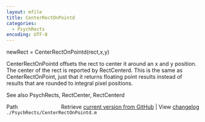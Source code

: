 ```yaml
---
layout: mfile
title: CenterRectOnPointd
categories:
  - PsychRects
encoding: UTF-8
---
```


newRect = CenterRectOnPointd(rect,x,y)  

CenterRectOnPointd offsets the rect to center it around an x and y position.  
The center of the rect is reported by RectCenterd. This is the same as  
CenterRectOnPoint, just that it returns floating point results instead of  
results that are rounded to integral pixel positions.  

See also PsychRects, RectCenter, RectCenterd  


<div class="code_header" style="text-align:right;">
  <span style="float:left;">Path&nbsp;&nbsp;</span> <span class="counter">Retrieve <a href=
  "https://raw.github.com/Psychtoolbox-3/Psychtoolbox-3/beta/./PsychRects/CenterRectOnPointd.m">current version from GitHub</a> | View <a href=
  "https://github.com/Psychtoolbox-3/Psychtoolbox-3/commits/beta/./PsychRects/CenterRectOnPointd.m">changelog</a></span>
</div>
<div class="code">
  <code>./PsychRects/CenterRectOnPointd.m</code>
</div>

